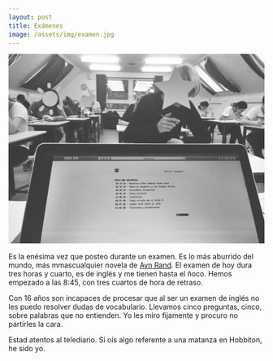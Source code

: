 ```yaml
--- 
layout: post 
title: Exámenes 
image: /assets/img/examen.jpg 
--- 
```

![Examen](/assets/img/examen.jpg) 

Es la enésima vez que posteo durante un examen. Es lo más aburrido del mundo, más mmascualquier novela de [Ayn Rand](https://www.goodreads.com/list/show/1917.MOST_BORING_BOOK_EVER_). El examen de hoy dura tres horas y cuarto, es de inglés y me tienen hasta el ñoco. Hemos empezado a las 8:45, con tres cuartos de hora de retraso. 

Con 16 años son incapaces de procesar que al ser un examen de inglés no les puedo resolver dudas de vocabulario. Llevamos cinco preguntas, cinco, sobre palabras que no entienden. Yo les miro fijamente y procuro no partirles la cara.  

Estad atentos al telediario. Si oís algo referente a una matanza en Hobbiton, he sido yo.  
